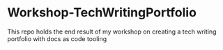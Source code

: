 # Workshop-TechWritingPortfolio
This repo holds the end result of my workshop on creating a tech writing portfolio with docs as code tooling
